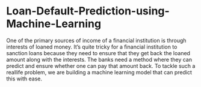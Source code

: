 # Loan-Default-Prediction-using-Machine-Learning
One of the primary sources of income of a financial institution is through interests of loaned money. It’s quite tricky for a financial institution to sanction loans because they need to ensure that they get back the loaned amount along with the interests. The banks need a method where they can predict and ensure whether one can pay that amount back. To tackle such a reallife problem, we are building a machine learning model that can predict this with ease.
